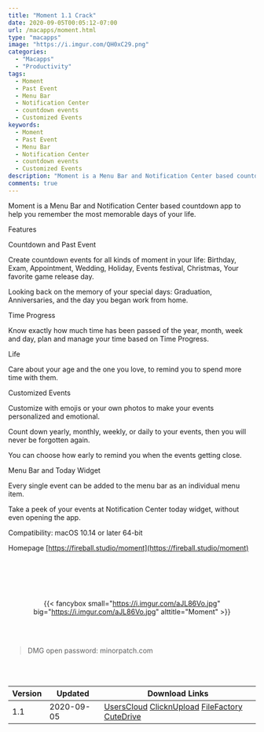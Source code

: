 ```yaml
---
title: "Moment 1.1 Crack"
date: 2020-09-05T00:05:12-07:00
url: /macapps/moment.html
type: "macapps"
image: "https://i.imgur.com/QH0xC29.png"
categories:
  - "Macapps"
  - "Productivity"
tags:
  - Moment
  - Past Event
  - Menu Bar
  - Notification Center
  - countdown events
  - Customized Events
keywords:
  - Moment
  - Past Event
  - Menu Bar
  - Notification Center
  - countdown events
  - Customized Events
description: "Moment is a Menu Bar and Notification Center based countdown app to help you remember the most memorable days of your life"
comments: true
---
```


Moment is a Menu Bar and Notification Center based countdown app to help you remember the most memorable days of your life.

Features

Countdown and Past Event

Create countdown events for all kinds of moment in your life: Birthday, Exam, Appointment, Wedding, Holiday, Events festival, Christmas, Your favorite game release day.

Looking back on the memory of your special days: Graduation, Anniversaries, and the day you began work from home.

Time Progress

Know exactly how much time has been passed of the year, month, week and day, plan and manage your time based on Time Progress.

Life

Care about your age and the one you love, to remind you to spend more time with them.

Customized Events

Customize with emojis or your own photos to make your events personalized and emotional.

Count down yearly, monthly, weekly, or daily to your events, then you will never be forgotten again.

You can choose how early to remind you when the events getting close.

Menu Bar and Today Widget

Every single event can be added to the menu bar as an individual menu item.

Take a peek of your events at Notification Center today widget, without even opening the app.

Compatibility: macOS 10.14 or later 64-bit

Homepage [https://fireball.studio/moment](https://fireball.studio/moment)

<br/>
<br/>
<script async src="https://pagead2.googlesyndication.com/pagead/js/adsbygoogle.js"></script>
<ins class="adsbygoogle"
     style="display:block; text-align:center;"
     data-ad-layout="in-article"
     data-ad-format="fluid"
     data-ad-client="ca-pub-8746275014476192"
     data-ad-slot="5144997159"></ins>
<script>
     (adsbygoogle = window.adsbygoogle || []).push({});
</script>
<br/>
<br/>


<center>

{{< fancybox small="https://i.imgur.com/aJL86Vo.jpg" big="https://i.imgur.com/aJL86Vo.jpg" alttitle="Moment" >}}

</center>

<br/>
<br/>


> DMG open password: minorpatch.com

<br/>

<br/>
<div id="history_version" class="history_version">

| Version | Updated | Download Links |
| ---- | ---- | ---- |
| 1.1 | 2020-09-05 | [UsersCloud](https://ouo.io/RJjA5XQ)   [ClicknUpload](https://ouo.io/4aPowM)   [FileFactory](https://ouo.io/3dPCDIz)   [CuteDrive](https://ouo.io/xYiNr2) |

</div>
